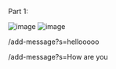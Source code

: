 Part 1:

![image](https://github.com/Ruuudy1/Lab-Report-2/assets/130013367/e2d7a22b-bb30-4c7d-ae83-82642ecce986)
![image](https://github.com/Ruuudy1/Lab-Report-2/assets/130013367/47d38aa8-e850-4e40-a803-554dc513b689)

/add-message?s=hellooooo

/add-message?s=How are you
